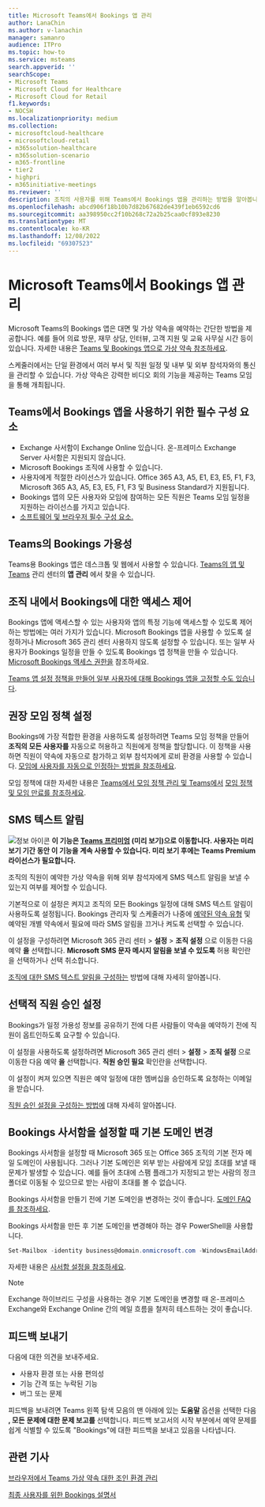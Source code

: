 ```yaml
---
title: Microsoft Teams에서 Bookings 앱 관리
author: LanaChin
ms.author: v-lanachin
manager: samanro
audience: ITPro
ms.topic: how-to
ms.service: msteams
search.appverid: ''
searchScope:
- Microsoft Teams
- Microsoft Cloud for Healthcare
- Microsoft Cloud for Retail
f1.keywords:
- NOCSH
ms.localizationpriority: medium
ms.collection:
- microsoftcloud-healthcare
- microsoftcloud-retail
- m365solution-healthcare
- m365solution-scenario
- m365-frontline
- tier2
- highpri
- m365initiative-meetings
ms.reviewer: ''
description: 조직의 사용자를 위해 Teams에서 Bookings 앱을 관리하는 방법을 알아봅니다.
ms.openlocfilehash: abcd906f18b10b7d82b67682de439f1eb6592cd6
ms.sourcegitcommit: aa398950cc2f10b268c72a2b25caa0cf893e8230
ms.translationtype: MT
ms.contentlocale: ko-KR
ms.lasthandoff: 12/08/2022
ms.locfileid: "69307523"
---
```

# <a name="manage-the-bookings-app-in-microsoft-teams"></a>Microsoft Teams에서 Bookings 앱 관리

Microsoft Teams의 Bookings 앱은 대면 및 가상 약속을 예약하는 간단한 방법을 제공합니다. 예를 들어 의료 방문, 재무 상담, 인터뷰, 고객 지원 및 교육 사무실 시간 등이 있습니다. 자세한 내용은 [Teams 및 Bookings 앱으로 가상 약속 참조하세요](/microsoft-365/frontline/bookings-virtual-appointments).

스케줄러에서는 단일 환경에서 여러 부서 및 직원 일정 및 내부 및 외부 참석자와의 통신을 관리할 수 있습니다. 가상 약속은 강력한 비디오 회의 기능을 제공하는 Teams 모임을 통해 개최됩니다.

## <a name="prerequisites-to-use-the-bookings-app-in-teams"></a>Teams에서 Bookings 앱을 사용하기 위한 필수 구성 요소

* Exchange 사서함이 Exchange Online 있습니다. 온-프레미스 Exchange Server 사서함은 지원되지 않습니다.
* Microsoft Bookings 조직에 사용할 수 있습니다.
* 사용자에게 적절한 라이선스가 있습니다. Office 365 A3, A5, E1, E3, E5, F1, F3, Microsoft 365 A3, A5, E3, E5, F1, F3 및 Business Standard가 지원됩니다.
* Bookings 앱의 모든 사용자와 모임에 참여하는 모든 직원은 Teams 모임 일정을 지원하는 라이선스를 가지고 있습니다.
* [소프트웨어 및 브라우저 필수 구성 요소.](hardware-requirements-for-the-teams-app.md)

## <a name="availability-of-bookings-in-teams"></a>Teams의 Bookings 가용성

Teams용 Bookings 앱은 데스크톱 및 웹에서 사용할 수 있습니다. [Teams의 앱 및 Teams](https://teams.microsoft.com/l/app/4c4ec2e8-4a2c-4bce-8d8f-00fc664a4e5b?source=store-copy-link) 관리 센터의 **앱 관리** 에서 찾을 수 있습니다.

## <a name="control-access-to-bookings-within-your-organization"></a>조직 내에서 Bookings에 대한 액세스 제어

Bookings 앱에 액세스할 수 있는 사용자와 앱의 특정 기능에 액세스할 수 있도록 제어하는 방법에는 여러 가지가 있습니다. Microsoft Bookings 앱을 사용할 수 있도록 설정하거나 Microsoft 365 관리 센터 사용하지 않도록 설정할 수 있습니다. 또는 일부 사용자가 Bookings 일정을 만들 수 있도록 Bookings 앱 정책을 만들 수 있습니다. [Microsoft Bookings 액세스 권한을](/microsoft-365/bookings/get-access) 참조하세요.

[Teams 앱 설정 정책을 만들어 일부 사용자에 대해 Bookings 앱을 고정할 수도 있습니다](teams-app-setup-policies.md).

## <a name="recommended-meeting-policy-settings"></a>권장 모임 정책 설정

Bookings에 가장 적합한 환경을 사용하도록 설정하려면 Teams 모임 정책을 만들어 **조직의 모든 사용자를** 자동으로 허용하고 직원에게 정책을 할당합니다. 이 정책을 사용하면 직원이 약속에 자동으로 참가하고 외부 참석자에게 로비 환경을 사용할 수 있습니다. [모임에 사용자를 자동으로 인정하는 방법을 참조하세요](meeting-policies-participants-and-guests.md#automatically-admit-people).

모임 정책에 대한 자세한 내용은 [Teams에서 모임 정책 관리 및 Teams에서](meeting-policies-in-teams.md) [모임 정책 및 모임 만료를 참조하세요](meeting-expiration.md).

## <a name="sms-text-notifications"></a>SMS 텍스트 알림

![정보 아이콘](media/info.png) **이 기능은 [Teams 프리미엄](teams-add-on-licensing/licensing-enhance-teams.md) (미리 보기)으로 이동합니다. 사용자는 미리 보기 기간 동안 이 기능을 계속 사용할 수 있습니다. 미리 보기 후에는 Teams Premium 라이선스가 필요합니다.**

조직의 직원이 예약한 가상 약속을 위해 외부 참석자에게 SMS 텍스트 알림을 보낼 수 있는지 여부를 제어할 수 있습니다.

기본적으로 이 설정은 켜지고 조직의 모든 Bookings 일정에 대해 SMS 텍스트 알림이 사용하도록 설정됩니다. Bookings 관리자 및 스케줄러가 나중에 [예약된 약속 유형](/microsoft-365/frontline/bookings-virtual-appointments#scheduled-appointment-type) 및 예약된 개별 약속에서 필요에 따라 SMS 알림을 끄거나 켜도록 선택할 수 있습니다.

이 설정을 구성하려면 Microsoft 365 관리 센터 \> **설정** \> **조직 설정** 으로 이동한 다음 예약 **을** 선택합니다. **Microsoft SMS 문자 메시지 알림을 보낼 수 있도록** 허용 확인란을 선택하거나 선택 취소합니다.

[조직에 대한 SMS 텍스트 알림을 구성하는](/microsoft-365/bookings/turn-bookings-on-or-off) 방법에 대해 자세히 알아봅니다.

## <a name="optional-staff-approvals-setting"></a>선택적 직원 승인 설정

Bookings가 일정 가용성 정보를 공유하기 전에 다른 사람들이 약속을 예약하기 전에 직원이 옵트인하도록 요구할 수 있습니다.

이 설정을 사용하도록 설정하려면 Microsoft 365 관리 센터 \> **설정** \> **조직 설정** 으로 이동한 다음 예약 **을** 선택합니다. **직원 승인 필요** 확인란을 선택합니다.

이 설정이 켜져 있으면 직원은 예약 일정에 대한 멤버십을 승인하도록 요청하는 이메일을 받습니다.  

[직원 승인 설정을 구성하는 방법에](/microsoft-365/bookings/turn-bookings-on-or-off) 대해 자세히 알아봅니다.

## <a name="changing-your-default-domain-when-setting-up-a-bookings-mailbox"></a>Bookings 사서함을 설정할 때 기본 도메인 변경

Bookings 사서함을 설정할 때 Microsoft 365 또는 Office 365 조직의 기본 전자 메일 도메인이 사용됩니다. 그러나 기본 도메인은 외부 받는 사람에게 모임 초대를 보낼 때 문제가 발생할 수 있습니다. 예를 들어 초대에 스팸 플래그가 지정되고 받는 사람의 정크 폴더로 이동될 수 있으므로 받는 사람이 초대를 볼 수 없습니다.

Bookings 사서함을 만들기 전에 기본 도메인을 변경하는 것이 좋습니다. [도메인 FAQ를 참조하세요](/microsoft-365/admin/setup/domains-faq#how-do-i-set-or-change-the-default-domain-in-microsoft-365).

Bookings 사서함을 만든 후 기본 도메인을 변경해야 하는 경우 PowerShell을 사용합니다.

```powerShell
Set-Mailbox -identity business@domain.onmicrosoft.com -WindowsEmailAddress business@domain.com -EmailAddresses business@domain.com
```

자세한 내용은 [사서함 설정을 참조하세요](/powershell/module/exchange/mailboxes/set-mailbox).

> [!NOTE]
> Exchange 하이브리드 구성을 사용하는 경우 기본 도메인을 변경할 때 온-프레미스 Exchange와 Exchange Online 간의 메일 흐름을 철저히 테스트하는 것이 좋습니다.

## <a name="send-feedback"></a>피드백 보내기

다음에 대한 의견을 보내주세요.

* 사용자 환경 또는 사용 편의성
* 기능 간격 또는 누락된 기능
* 버그 또는 문제
  
피드백을 보내려면 Teams 왼쪽 탐색 모음의 맨 아래에 있는 **도움말** 옵션을 선택한 다음 **, 모든** **문제에 대한 문제 보고를** 선택합니다. 피드백 보고서의 시작 부분에서 예약 문제를 쉽게 식별할 수 있도록 "Bookings"에 대한 피드백을 보내고 있음을 나타냅니다.

## <a name="related-articles"></a>관련 기사

[브라우저에서 Teams 가상 약속 대한 조인 환경 관리](/microsoft-365/frontline/browser-join)


  [최종 사용자를 위한 Bookings 설명서](https://support.office.com/article/apps-and-services-cc1fba57-9900-4634-8306-2360a40c665b?ui=en-US&rs=en-US&ad=US#PickTab=Bookings)
